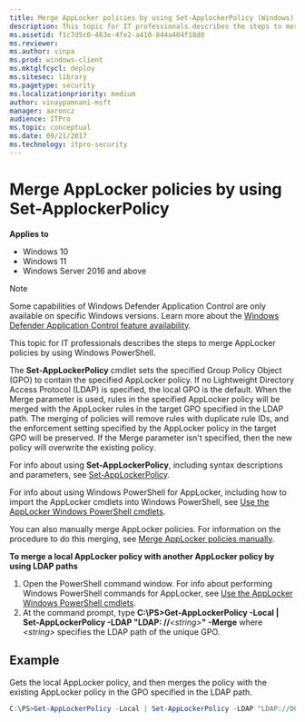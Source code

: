 ```yaml
---
title: Merge AppLocker policies by using Set-ApplockerPolicy (Windows)
description: This topic for IT professionals describes the steps to merge AppLocker policies by using Windows PowerShell.
ms.assetid: f1c7d5c0-463e-4fe2-a410-844a404f18d0
ms.reviewer: 
ms.author: vinpa
ms.prod: windows-client
ms.mktglfcycl: deploy
ms.sitesec: library
ms.pagetype: security
ms.localizationpriority: medium
author: vinaypamnani-msft
manager: aaroncz
audience: ITPro
ms.topic: conceptual
ms.date: 09/21/2017
ms.technology: itpro-security
---
```


# Merge AppLocker policies by using Set-ApplockerPolicy

**Applies to**

- Windows 10
- Windows 11
- Windows Server 2016 and above

>[!NOTE]
>Some capabilities of Windows Defender Application Control are only available on specific Windows versions. Learn more about the [Windows Defender Application Control feature availability](/windows/security/threat-protection/windows-defender-application-control/feature-availability).

This topic for IT professionals describes the steps to merge AppLocker policies by using Windows PowerShell.

The **Set-AppLockerPolicy** cmdlet sets the specified Group Policy Object (GPO) to contain the specified AppLocker policy. If no Lightweight Directory Access Protocol (LDAP) is specified, the local GPO is the default. When the Merge parameter is used, rules in the specified AppLocker policy will be merged with the AppLocker rules in the target GPO specified in the LDAP path. The merging of policies will remove rules with duplicate rule IDs, and the enforcement setting specified by the AppLocker policy in the target GPO will be preserved. If the Merge parameter isn't specified, then the new policy will overwrite the existing policy.

For info about using **Set-AppLockerPolicy**, including syntax descriptions and parameters, see [Set-AppLockerPolicy](/powershell/module/applocker/set-applockerpolicy).

For info about using Windows PowerShell for AppLocker, including how to import the AppLocker cmdlets into Windows PowerShell, see [Use the AppLocker Windows PowerShell cmdlets](use-the-applocker-windows-powershell-cmdlets.md).

You can also manually merge AppLocker policies. For information on the procedure to do this merging, see [Merge AppLocker policies manually](merge-applocker-policies-manually.md).

**To merge a local AppLocker policy with another AppLocker policy by using LDAP paths**
1.  Open the PowerShell command window. For info about performing Windows PowerShell commands for AppLocker, see [Use the AppLocker Windows PowerShell cmdlets](use-the-applocker-windows-powershell-cmdlets.md).
2.  At the command prompt, type **C:\\PS&gt;Get-AppLockerPolicy -Local | Set-AppLockerPolicy -LDAP "LDAP: //***&lt;string&gt;***"** **-Merge** where *&lt;string&gt;* specifies the LDAP path of the unique GPO.

## Example

Gets the local AppLocker policy, and then merges the policy with the existing AppLocker policy in the GPO specified in the LDAP path.

```powershell
C:\PS>Get-AppLockerPolicy -Local | Set-AppLockerPolicy -LDAP "LDAP://DC13.Contoso.com/CN={31B2F340-016D-11D2-945F-00C044FB984F9},CN=Policies,CN=System,DC=Contoso,DC=com" -Merge
```